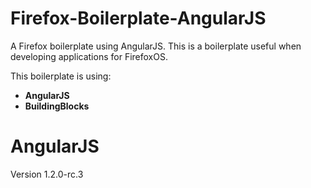 Firefox-Boilerplate-AngularJS
=============================

A Firefox boilerplate using AngularJS. This is a boilerplate useful when developing applications for FirefoxOS.

This boilerplate is using:
<ul>
<li><strong>AngularJS</strong></li>
<li><strong>BuildingBlocks</strong></li>
</ul>

<h1>AngularJS</h1>
Version 1.2.0-rc.3




